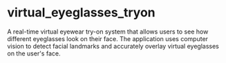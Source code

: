# virtual_eyeglasses_tryon
A real-time virtual eyewear try-on system that allows users to see how different eyeglasses look on their face. The application uses computer vision to detect facial landmarks and accurately overlay virtual eyeglasses on the user's face.
